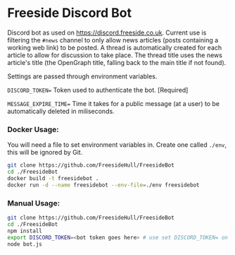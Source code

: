 # Freeside Discord Bot
Discord bot as used on https://discord.freeside.co.uk. Current use is filtering
the `#news` channel to only allow news articles (posts containing a working
web link) to be posted. A thread is automatically created for each article to
allow for discussion to take place. The thread title uses the news article's
title (the OpenGraph title, falling back to the main title if not found).

Settings are passed through environment variables.

`DISCORD_TOKEN=` Token used to authenticate the bot. [Required]

`MESSAGE_EXPIRE_TIME=` Time it takes for a public message (at a user) to be
automatically deleted in miliseconds.

### Docker Usage:
You will need a file to set environment variables in. Create one called `./env`,
 this will be ignored by Git.
```sh
git clone https://github.com/FreesideHull/FreesideBot
cd ./FreesideBot
docker build -t freesidebot .
docker run -d --name freesidebot --env-file=./env freesidebot
```

### Manual Usage:
```sh
git clone https://github.com/FreesideHull/FreesideBot
cd ./FreesideBot
npm install
export DISCORD_TOKEN=<bot token goes here> # use set DISCORD_TOKEN= on Windows
node bot.js
```
